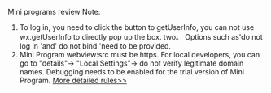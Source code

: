 Mini programs review Note:
1. To log in, you need to click the button to getUserInfo, you can not use wx.getUserInfo to directly pop up the box.
two。 Options such as'do not log in 'and' do not bind 'need to be provided.
3. Mini Program webview:src must be https. For local developers, you can go to "details"-> "Local Settings"-> do not verify legitimate domain names. Debugging needs to be enabled for the trial version of Mini Program.
[More detailed rules>>](https://developers.weixin.qq.com/community/operate/doc/000640bb8441b82900e89f48351401)